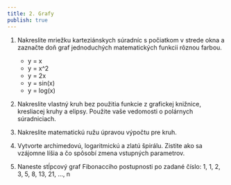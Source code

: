 ```yaml
---
title: 2. Grafy
publish: true
---
```


1. Nakreslite mriežku karteziánskych súradníc s počiatkom v strede okna a zaznačte doň graf
jednoduchých matematických funkcii rôznou farbou.
   - y = x
   - y = x^2
   - y = 2x
   - y = sin(x)
   - y = log(x)
2. Nakreslite vlastný kruh bez použitia funkcie z grafickej knižnice, kresliacej kruhy a elipsy.
Použite vaše vedomosti o polárnych súradniciach.

3. Nakreslite matematickú ružu úpravou výpočtu pre kruh.

4. Vytvorte archimedovú, logaritmickú a zlatú špirálu. Zistite ako sa vzájomne líšia a čo spôsobí
zmena vstupných parametrov.

5. Naneste stĺpcový graf Fibonacciho postupnosti po zadané číslo: 1, 1, 2, 3, 5, 8, 13, 21, ..., n
